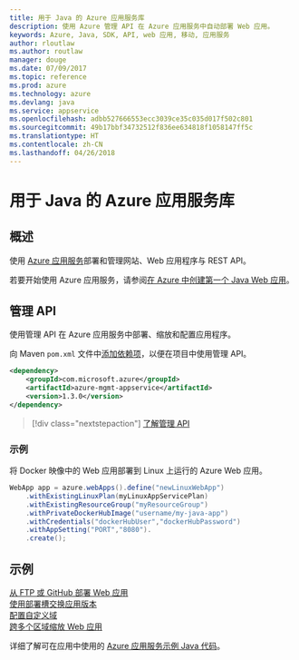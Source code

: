 ```yaml
---
title: 用于 Java 的 Azure 应用服务库
description: 使用 Azure 管理 API 在 Azure 应用服务中自动部署 Web 应用。
keywords: Azure, Java, SDK, API, web 应用, 移动, 应用服务
author: rloutlaw
ms.author: routlaw
manager: douge
ms.date: 07/09/2017
ms.topic: reference
ms.prod: azure
ms.technology: azure
ms.devlang: java
ms.service: appservice
ms.openlocfilehash: adbb527666553ecc3039ce35c035d017f502c801
ms.sourcegitcommit: 49b17bbf34732512f836ee634818f1058147ff5c
ms.translationtype: HT
ms.contentlocale: zh-CN
ms.lasthandoff: 04/26/2018
---
```

# <a name="azure-app-service-libraries-for-java"></a>用于 Java 的 Azure 应用服务库

## <a name="overview"></a>概述

使用 [Azure 应用服务](/azure/app-service)部署和管理网站、Web 应用程序与 REST API。

若要开始使用 Azure 应用服务，请参阅[在 Azure 中创建第一个 Java Web 应用](/azure/app-service-web/app-service-web-get-started-java)。

## <a name="management-api"></a>管理 API

使用管理 API 在 Azure 应用服务中部署、缩放和配置应用程序。

向 Maven `pom.xml` 文件中[添加依赖项](https://maven.apache.org/guides/getting-started/index.html#How_do_I_use_external_dependencies)，以便在项目中使用管理 API。

```XML
<dependency>
    <groupId>com.microsoft.azure</groupId>
    <artifactId>azure-mgmt-appservice</artifactId>
    <version>1.3.0</version>
</dependency>
```   

> [!div class="nextstepaction"]
> [了解管理 API](/java/api/overview/azure/appservice/management)

### <a name="example"></a>示例

将 Docker 映像中的 Web 应用部署到 Linux 上运行的 Azure Web 应用。

```java
WebApp app = azure.webApps().define("newLinuxWebApp")
    .withExistingLinuxPlan(myLinuxAppServicePlan)
    .withExistingResourceGroup("myResourceGroup")
    .withPrivateDockerHubImage("username/my-java-app")
    .withCredentials("dockerHubUser","dockerHubPassword")
    .withAppSetting("PORT","8080").
    .create();
```

## <a name="samples"></a>示例

[从 FTP 或 GitHub 部署 Web 应用][1]  
[使用部署槽交换应用版本][2]  
[配置自定义域][3]   
[跨多个区域缩放 Web 应用][4]   

详细了解可在应用中使用的 [Azure 应用服务示例 Java 代码](https://azure.microsoft.com/resources/samples/?platform=java&term=appservice)。

[1]: ../docs-ref-conceptual/java-sdk-configure-webapp-sources.md
[2]: https://azure.microsoft.com/resources/samples/app-service-java-manage-staging-and-production-slots-for-web-apps/
[3]: https://azure.microsoft.com/resources/samples/app-service-java-manage-web-apps-with-custom-domains/
[4]: https://azure.microsoft.com/resources/samples/app-service-java-scale-web-apps-on-linux/

